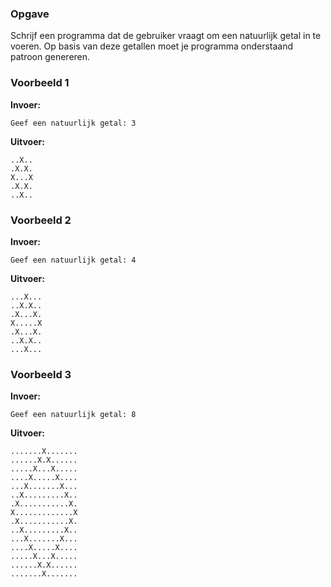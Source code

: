 ### Opgave

Schrijf een programma dat de gebruiker vraagt om een natuurlijk getal in te voeren. Op basis van deze getallen moet je programma onderstaand patroon genereren.

### Voorbeeld 1

**Invoer:**

    Geef een natuurlijk getal: 3

**Uitvoer:**

    ..X..
    .X.X.
    X...X
    .X.X.
    ..X..

### Voorbeeld 2

**Invoer:**

    Geef een natuurlijk getal: 4

**Uitvoer:**

    ...X...
    ..X.X..
    .X...X.
    X.....X
    .X...X.
    ..X.X..
    ...X...


### Voorbeeld 3

**Invoer:**

    Geef een natuurlijk getal: 8

**Uitvoer:**

    .......X.......
    ......X.X......
    .....X...X.....
    ....X.....X....
    ...X.......X...
    ..X.........X..
    .X...........X.
    X.............X
    .X...........X.
    ..X.........X..
    ...X.......X...
    ....X.....X....
    .....X...X.....
    ......X.X......
    .......X.......
